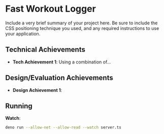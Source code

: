 # Fast Workout Logger
Include a very brief summary of your project here. Be sure to include the CSS positioning technique you used, and any required instructions to use your application.

## Technical Achievements
- **Tech Achievement 1**: Using a combination of...

## Design/Evaluation Achievements
- **Design Achievement 1**:

## Running
__Watch__:
```bash
deno run --allow-net --allow-read --watch server.ts
```


